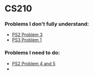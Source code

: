 # CS210

### Problems I don't fully understand:
- [PS2 Problem 3](recitation/ps2.ipynb)
- [PS3 Problem 1](recitation/ps3.ipynb)

### Problems I need to do:
- [PS2 Problem 4 and 5](recitation/ps2.ipynb)
- 

